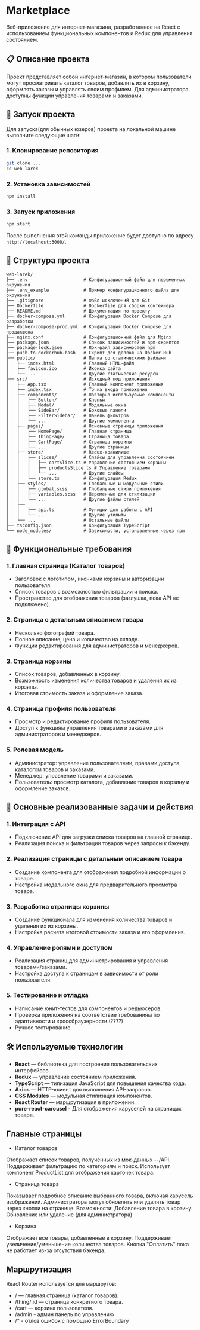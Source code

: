 # Marketplace

Веб-приложение для интернет-магазина, разработанное на React с использованием функциональных компонентов и Redux для управления состоянием.

## 📋 Описание проекта

Проект представляет собой интернет-магазин, в котором пользователи могут просматривать каталог товаров, добавлять их в корзину, оформлять заказы и управлять своим профилем. Для администратора доступны функции управления товарами и заказами.

## 🚀 Запуск проекта

Для запуска(для обычных юзеров) проекта на локальной машине выполните следующие шаги:

### 1. Клонирование репозитория

```bash
git clone ...
cd web-larek
```

### 2. Установка зависимостей

```bash
npm install
```

### 3. Запуск приложения

```bash
npm start
```

После выполнения этой команды приложение будет доступно по адресу `http://localhost:3000/`.

## 📂 Структура проекта

```
web-larek/
├── .env                     # Конфигурационный файл для переменных окружения
├── .env_example             # Пример конфигурационного файла для окружения
├── .gitignore               # Файл исключений для Git
├── Dockerfile               # Dockerfile для сборки контейнера
├── README.md                # Документация по проекту
├── docker-compose.yml       # Конфигурация Docker Compose для разработки
├── docker-compose-prod.yml  # Конфигурация Docker Compose для продакшена
├── nginx.conf               # Конфигурационный файл для Nginx
├── package.json             # Список зависимостей и npm-скриптов
├── package-lock.json        # Лок-файл зависимостей npm
├── push-to-dockerhub.bash   # Скрипт для деплоя на Docker Hub
├── public/                  # Папка со статическими файлами
│   ├── index.html           # Главный HTML-файл
│   ├── favicon.ico          # Иконка сайта
│   └── ...                  # Другие статические ресурсы
├── src/                     # Исходный код приложения
│   ├── App.tsx              # Главный компонент приложения
│   ├── index.tsx            # Точка входа приложения
│   ├── components/          # Повторно используемые компоненты
│   │   ├── Button/          # Кнопки
│   │   ├── Modal/           # Модальные окна
│   │   ├── SideBar/         # Боковые панели
│   │   ├── FilterSidebar/   # Панель фильтров
│   │   └── ...              # Другие компоненты
│   ├── pages/               # Основные страницы приложения
│   │   ├── HomePage/        # Главная страница
│   │   ├── ThingPage/       # Страница товара
│   │   ├── CartPage/        # Страница корзины
│   │   └── ...              # Другие страницы
│   ├── store/               # Redux-хранилище
│   │   ├── slices/          # Слайсы для управления состоянием
│   │   │   ├── cartSlice.ts # Управление состоянием корзины
│   │   │   ├── productsSlice.ts # Управление товарами
│   │   │   └── ...          # Другие слайсы
│   │   └── store.ts         # Конфигурация Redux
│   ├── styles/              # Глобальные и модульные стили
│   │   ├── global.scss      # Глобальные стили приложения
│   │   ├── variables.scss   # Переменные для стилизации
│   │   └── ...              # Другие файлы стилей
│   ├──
│   │   ├── api.ts           # Функции для работы с API
│   │   └── ...              # Другие утилиты
│   └── ...                  # Остальные файлы
├── tsconfig.json            # Конфигурация TypeScript
└── node_modules/            # Зависимости, установленные через npm

```

## 🎯 Функциональные требования

### 1. Главная страница (Каталог товаров)
- Заголовок с логотипом, иконками корзины и авторизации пользователя.
- Список товаров с возможностью фильтрации и поиска.
- Пространство для отображения товаров (заглушка, пока API не подключено).

### 2. Страница с детальным описанием товара
- Несколько фотографий товара.
- Полное описание, цена и количество на складе.
- Функции редактирования для администраторов и менеджеров.

### 3. Страница корзины
- Список товаров, добавленных в корзину.
- Возможность изменения количества товаров и удаления их из корзины.
- Итоговая стоимость заказа и оформление заказа.

### 4. Страница профиля пользователя
- Просмотр и редактирование профиля пользователя.
- Доступ к функциям управления товарами и заказами для администраторов и менеджеров.

### 5. Ролевая модель
- Администратор: управление пользователями, правами доступа, каталогом товаров и заказами.
- Менеджер: управление товарами и заказами.
- Пользователь: просмотр каталога, добавление товаров в корзину и оформление заказов.

## 📌 Основные реализованные задачи и действия

### 1. Интеграция с API
- Подключение API для загрузки списка товаров на главной странице.
- Реализация поиска и фильтрации товаров через запросы к бэкенду.

### 2. Реализация страницы с детальным описанием товара
- Создание компонента для отображения подробной информации о товаре.
- Настройка модального окна для предварительного просмотра товара.

### 3. Разработка страницы корзины
- Создание функционала для изменения количества товаров и удаления их из корзины.
- Настройка расчета итоговой стоимости заказа и его оформления.

### 4. Управление ролями и доступом
- Реализация страниц для администрирования и управления товарами/заказами.
- Настройка доступа к страницам в зависимости от роли пользователя.

### 5. Тестирование и отладка
- Написание юнит-тестов для компонентов и редьюсеров.
- Проверка приложения на соответствие требованиям по адаптивности и кроссбраузерности.(????)
- Ручное тестирование

## 🛠️ Используемые технологии

- **React** — библиотека для построения пользовательских интерфейсов.
- **Redux** — управление состоянием приложения.
- **TypeScript** — типизация JavaScript для повышения качества кода.
- **Axios** — HTTP-клиент для выполнения API-запросов.
- **CSS Modules** — модульная стилизация компонентов.
- **React Router** — маршрутизация в приложении.
- **pure-react-carousel** - Для отображения каруселей на страницах товара.


## Главные страницы
- Каталог товаров

Отображает список товаров, полученных из мок-данных --/API.
Поддерживает фильтрацию по категориям и поиск.
Использует компонент ProductList для отображения карточек товара.



- Страница товара 

Показывает подробное описание выбранного товара, включая карусель изображений.
Администраторы могут обновлять или удалять товар через кнопки на странице.
Возможности:
Добавление товара в корзину.
Обновление или удаление (для администратора)

- Корзина

Отображает все товары, добавленные в корзину.
Поддерживает увеличение/уменьшение количества товаров.
Кнопка "Оплатить" пока не работает из-за отсутствия бэкенда.


## Маршрутизация
React Router используется для маршрутов:

- / — главная страница (каталог товаров).
- /thing/:id — страница конкретного товара.
- /cart — корзина пользователя.
- /admin - админ панель по управлению
- /* - отлов ошибок с помощью ErrorBoundary
